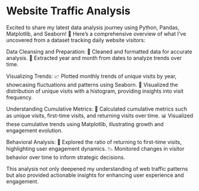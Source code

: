 # Website Traffic Analysis
Excited to share my latest data analysis journey using Python, Pandas, Matplotlib, and Seaborn! 🐍 Here’s a comprehensive overview of what I’ve uncovered from a dataset tracking daily website visitors:

Data Cleansing and Preparation:
🧹 Cleaned and formatted data for accurate analysis.
📅 Extracted year and month from dates to analyze trends over time.

Visualizing Trends:
📈 Plotted monthly trends of unique visits by year, showcasing fluctuations and patterns using Seaborn.
🎨 Visualized the distribution of unique visits with a histogram, providing insights into visit frequency.

Understanding Cumulative Metrics:
📆 Calculated cumulative metrics such as unique visits, first-time visits, and returning visits over time.
📊 Visualized these cumulative trends using Matplotlib, illustrating growth and engagement evolution.

Behavioral Analysis:
🔄 Explored the ratio of returning to first-time visits, highlighting user engagement dynamics.
📉 Monitored changes in visitor behavior over time to inform strategic decisions.

This analysis not only deepened my understanding of web traffic patterns but also provided actionable insights for enhancing user experience and engagement.
